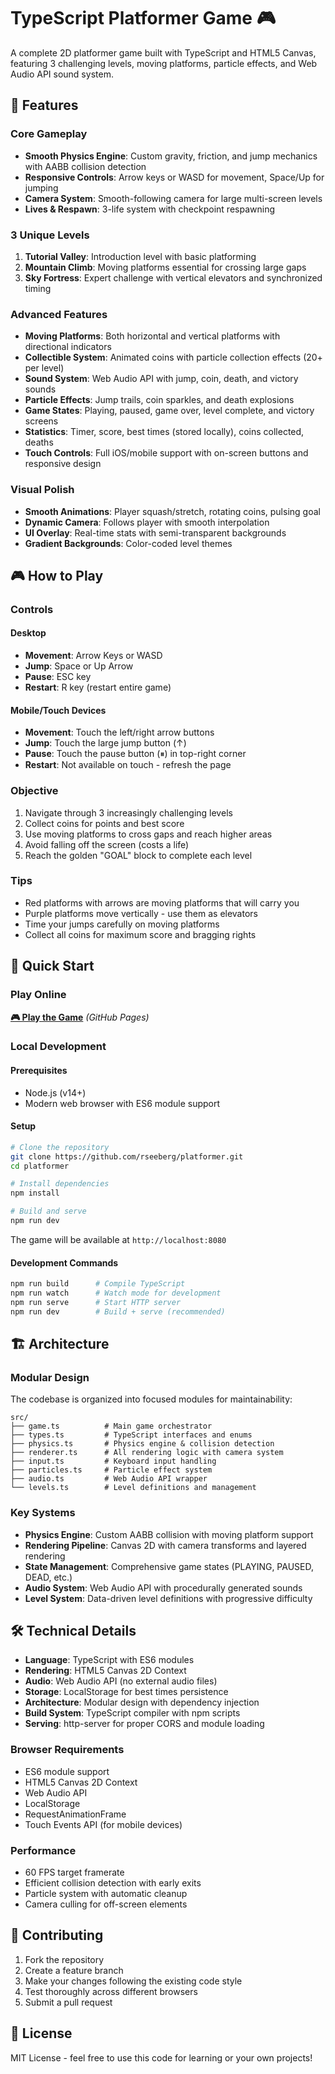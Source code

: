 # TypeScript Platformer Game 🎮

A complete 2D platformer game built with TypeScript and HTML5 Canvas, featuring 3 challenging levels, moving platforms, particle effects, and Web Audio API sound system.

## 🌟 Features

### Core Gameplay
- **Smooth Physics Engine**: Custom gravity, friction, and jump mechanics with AABB collision detection
- **Responsive Controls**: Arrow keys or WASD for movement, Space/Up for jumping
- **Camera System**: Smooth-following camera for large multi-screen levels
- **Lives & Respawn**: 3-life system with checkpoint respawning

### 3 Unique Levels
1. **Tutorial Valley**: Introduction level with basic platforming
2. **Mountain Climb**: Moving platforms essential for crossing large gaps
3. **Sky Fortress**: Expert challenge with vertical elevators and synchronized timing

### Advanced Features
- **Moving Platforms**: Both horizontal and vertical platforms with directional indicators
- **Collectible System**: Animated coins with particle collection effects (20+ per level)
- **Sound System**: Web Audio API with jump, coin, death, and victory sounds
- **Particle Effects**: Jump trails, coin sparkles, and death explosions
- **Game States**: Playing, paused, game over, level complete, and victory screens
- **Statistics**: Timer, score, best times (stored locally), coins collected, deaths
- **Touch Controls**: Full iOS/mobile support with on-screen buttons and responsive design

### Visual Polish
- **Smooth Animations**: Player squash/stretch, rotating coins, pulsing goal
- **Dynamic Camera**: Follows player with smooth interpolation
- **UI Overlay**: Real-time stats with semi-transparent backgrounds
- **Gradient Backgrounds**: Color-coded level themes

## 🎮 How to Play

### Controls

#### Desktop
- **Movement**: Arrow Keys or WASD
- **Jump**: Space or Up Arrow
- **Pause**: ESC key
- **Restart**: R key (restart entire game)

#### Mobile/Touch Devices
- **Movement**: Touch the left/right arrow buttons
- **Jump**: Touch the large jump button (↑)
- **Pause**: Touch the pause button (⏸) in top-right corner
- **Restart**: Not available on touch - refresh the page

### Objective
1. Navigate through 3 increasingly challenging levels
2. Collect coins for points and best score
3. Use moving platforms to cross gaps and reach higher areas
4. Avoid falling off the screen (costs a life)
5. Reach the golden "GOAL" block to complete each level

### Tips
- Red platforms with arrows are moving platforms that will carry you
- Purple platforms move vertically - use them as elevators
- Time your jumps carefully on moving platforms
- Collect all coins for maximum score and bragging rights

## 🚀 Quick Start

### Play Online
**[🎮 Play the Game](https://rseeberg.github.io/platformer)** *(GitHub Pages)*

### Local Development

#### Prerequisites
- Node.js (v14+)
- Modern web browser with ES6 module support

#### Setup
```bash
# Clone the repository
git clone https://github.com/rseeberg/platformer.git
cd platformer

# Install dependencies
npm install

# Build and serve
npm run dev
```

The game will be available at `http://localhost:8080`

#### Development Commands
```bash
npm run build      # Compile TypeScript
npm run watch      # Watch mode for development
npm run serve      # Start HTTP server
npm run dev        # Build + serve (recommended)
```

## 🏗️ Architecture

### Modular Design
The codebase is organized into focused modules for maintainability:

```
src/
├── game.ts          # Main game orchestrator
├── types.ts         # TypeScript interfaces and enums
├── physics.ts       # Physics engine & collision detection
├── renderer.ts      # All rendering logic with camera system
├── input.ts         # Keyboard input handling
├── particles.ts     # Particle effect system
├── audio.ts         # Web Audio API wrapper
└── levels.ts        # Level definitions and management
```

### Key Systems
- **Physics Engine**: Custom AABB collision with moving platform support
- **Rendering Pipeline**: Canvas 2D with camera transforms and layered rendering
- **State Management**: Comprehensive game states (PLAYING, PAUSED, DEAD, etc.)
- **Audio System**: Web Audio API with procedurally generated sounds
- **Level System**: Data-driven level definitions with progressive difficulty

## 🛠️ Technical Details

- **Language**: TypeScript with ES6 modules
- **Rendering**: HTML5 Canvas 2D Context
- **Audio**: Web Audio API (no external audio files)
- **Storage**: LocalStorage for best times persistence
- **Architecture**: Modular design with dependency injection
- **Build System**: TypeScript compiler with npm scripts
- **Serving**: http-server for proper CORS and module loading

### Browser Requirements
- ES6 module support
- HTML5 Canvas 2D Context
- Web Audio API
- LocalStorage
- RequestAnimationFrame
- Touch Events API (for mobile devices)

### Performance
- 60 FPS target framerate
- Efficient collision detection with early exits
- Particle system with automatic cleanup
- Camera culling for off-screen elements

## 🤝 Contributing

1. Fork the repository
2. Create a feature branch
3. Make your changes following the existing code style
4. Test thoroughly across different browsers
5. Submit a pull request

## 📄 License

MIT License - feel free to use this code for learning or your own projects!